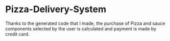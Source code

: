 # Pizza-Delivery-System
 Thanks to the generated code that I made, the purchase of Pizza and sauce components selected by the user is calculated and payment is made by credit card.
